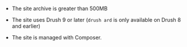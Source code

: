   - The site archive is greater than 500MB

  - The site uses Drush 9 or later (`drush ard` is only available on Drush 8 and earlier)

  - The site is managed with Composer.